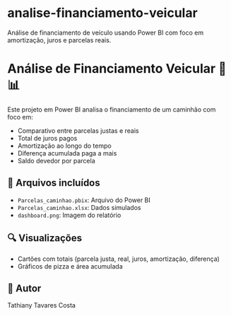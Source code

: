 # analise-financiamento-veicular
Análise de financiamento de veículo usando Power BI com foco em amortização, juros e parcelas reais.

# Análise de Financiamento Veicular 🚛📊

Este projeto em Power BI analisa o financiamento de um caminhão com foco em:

- Comparativo entre parcelas justas e reais
- Total de juros pagos
- Amortização ao longo do tempo
- Diferença acumulada paga a mais
- Saldo devedor por parcela

## 📁 Arquivos incluídos
- `Parcelas_caminhao.pbix`: Arquivo do Power BI
- `Parcelas_caminhao.xlsx`: Dados simulados
- `dashboard.png`: Imagem do relatório

## 🔍 Visualizações
- Cartões com totais (parcela justa, real, juros, amortização, diferença)
- Gráficos de pizza e área acumulada

## 📎 Autor
Tathiany Tavares Costa











